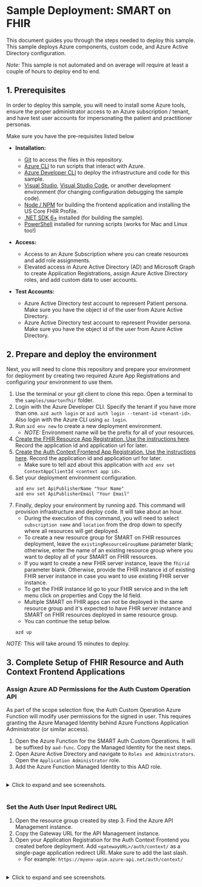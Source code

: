 # Sample Deployment: SMART on FHIR

This document guides you through the steps needed to deploy this sample. This sample deploys Azure components, custom code, and Azure Active Directory configuration.

*Note:* This sample is not automated and on average will require at least a couple of hours to deploy end to end.

## 1. Prerequisites

In order to deploy this sample, you will need to install some Azure tools, ensure the proper administrator access to an Azure subscription / tenant, and have test user accounts for impersonating the patient and practitioner personas.

Make sure you have the pre-requisites listed below
- **Installation:**
  - [Git](https://git-scm.com/) to access the files in this repository.
  - [Azure CLI](https://learn.microsoft.com/cli/azure/install-azure-cli) to run scripts that interact with Azure.
  - [Azure Developer CLI](https://learn.microsoft.com/azure/developer/azure-developer-cli/install-azd?tabs=baremetal%2Cwindows) to deploy the infrastructure and code for this sample.
  - [Visual Studio](https://visualstudio.microsoft.com/), [Visual Studio Code](https://code.visualstudio.com/), or another development environment (for changing configuration debugging the sample code).
  - [Node / NPM](https://docs.npmjs.com/downloading-and-installing-node-js-and-npm) for building the frontend application and installing the US Core FHIR Profile.
  - [.NET SDK 6+](https://learn.microsoft.com/dotnet/core/sdk) installed (for building the sample).
  - [PowerShell](https://learn.microsoft.com/powershell/scripting/install/installing-powershell) installed for running scripts (works for Mac and Linux too!)

- **Access:**
  - Access to an Azure Subscription where you can create resources and add role assignments.
  - Elevated access in Azure Active Directory (AD) and Microsoft Graph to create Application Registrations, assign Azure Active Directory roles, and add custom data to user accounts.

- **Test Accounts:**
  - Azure Active Directory test account to represent Patient persona. Make sure you have the object id of the user from Azure Active Directory.
  - Azure Active Directory test account to represent Provider persona. Make sure you have the object id of the user from Azure Active Directory.

## 2. Prepare and deploy the environment

Next, you will need to clone this repository and prepare your environment for deployment by creating two required Azure App Registrations and configuring your environment to use them.

1. Use the terminal or your git client to clone this repo. Open a terminal to the `samples/smartonfhir` folder.
1. Login with the Azure Developer CLI. Specify the tenant if you have more than one. `azd auth login` or `azd auth login --tenant-id <tenant-id>`. Also login with the Azure CLI using `az login`.
1. Run `azd env new` to create a new deployment environment.
    - *NOTE:* Environment name will be the prefix for all of your resources.
1. [Create the FHIR Resource App Registration. Use the instructions here](./ad-apps/fhir-resource-app-registration.md). Record the application id and application url for later.
1. [Create the Auth Context Frontend App Registration. Use the instructions here](./ad-apps/auth-context-frontend-app-registration.md). Record the application id and application url for later.
    - Make sure to tell azd about this application with `azd env set ContextAppClientId <context app id>`.
1. Set your deployment environment configuration.
    ```
    azd env set ApiPublisherName "Your Name"
    azd env set ApiPublisherEmail "Your Email"
    ```
1. Finally, deploy your environment by running azd. This command will provision infrastructure and deploy code.  It will take about an hour.
    - During the execution of this command, you will need to select `subscription name` and `location` from the drop down to specify where all resources will get deployed. 
    - To create a new resource group for SMART on FHIR resources deployment, leave the `existingResourceGroupName` parameter blank; otherwise, enter the name of an existing resource group where you want to deploy all of your SMART on FHIR resources. 
    - If you want to create a new FHIR server instance, leave the `fhirid` parameter blank. Otherwise, provide the FHIR instance id of existing FHIR server instance in case you want to use existing FHIR server instance.
    - To get the FHIR instance Id go to your FHIR service and in the left menu click on properties and Copy the Id field.
    - Multiple SMART on FHIR apps can not be deployed in the same resource group and it's expected to have FHIR server instance and SMART on FHIR resources deployed in same resource group.
    - You can continue the setup below. 
    ```
    azd up
    ```

*NOTE:* This will take around 15 minutes to deploy.

## 3. Complete Setup of FHIR Resource and Auth Context Frontend Applications

### Assign Azure AD Permissions for the Auth Custom Operation API

As part of the scope selection flow, the Auth Custom Operation Azure Function will modify user permissions for the signed in user. This requires granting the Azure Managed Identity behind Azure Functions Application Administrator (or similar access).

1. Open the Azure Function for the SMART Auth Custom Operations. It will be suffixed by `aad-func`. Copy the Managed Identity for the next steps.
1. Open Azure Active Directory and navigate to `Roles and Administrators`. Open the `Application Administrator` role.
1. Add the Azure Function Managed Identity to this AAD role.

<br />
<details>
<summary>Click to expand and see screenshots.</summary>

![](./images/deployment/4_copy_function_managed_identity.png)
![](./images/deployment/4_open_application_administrator.png)
![](./images/deployment/4_assign_function_application_administrator.png)
</details>
<br />

### Set the Auth User Input Redirect URL

1. Open the resource group created by step 3. Find the Azure API Management instance.
1. Copy the Gateway URL for the API Management instance.
1. Open your Application Registration for the Auth Context Frontend you created before deployment. Add `<gatewayURL>/auth/context/` as a single-page application redirect URI. Make sure to add the last slash.
    - For example: `https://myenv-apim.azure-api.net/auth/context/`

<br />
<details>
<summary>Click to expand and see screenshots.</summary>

![](./images/deployment/4_save_redirect_uri.png)
</details>
<br />

